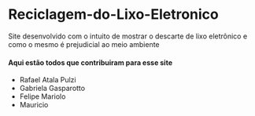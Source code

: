 # Reciclagem-do-Lixo-Eletronico
 Site desenvolvido com o intuito de mostrar o descarte de lixo eletrônico e como o mesmo é prejudicial ao meio ambiente
#### Aqui estão todos que contribuiram para esse site
- Rafael Atala Pulzi
- Gabriela Gasparotto
- Felipe Mariolo
- Mauricio
